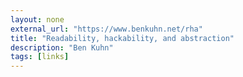 ```yaml
---
layout: none
external_url: "https://www.benkuhn.net/rha"
title: "Readability, hackability, and abstraction"
description: "Ben Kuhn"
tags: [links]
---
```

